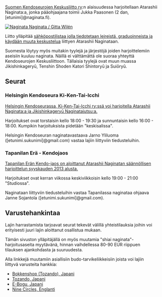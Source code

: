 
[Suomen Kendoseurojen Keskusliitto
ry](http://fka.fi/ "FKA - Suomen Kendoseurojen Keskusliitto ry"):n
alaisuudessa harjoitellaan Atarashii Naginata:a, jonka pääohjaajana
toimii Jukka Paasonen (2 dan, [etunimi]@naginata.fi).

[![Naginata](http://farm4.staticflickr.com/3560/3516387044_7fb505ca33_m.jpg)
Naginata / Gitta Wilén
](http://flickr.com/photos/8014296@N04/3516387044 "Naginata")

Liitto ylläpitää [sähköpostilistaa jolla tiedotetaan leireistä,
graduoinneista ja käydään muuta
keskustelua](http://fka.fi/mailman/listinfo/naginata_tiedotus_fka.fi "Naginata_tiedotus@fka.fi")
liittyen Atarashii Naginataan.

Suomesta löytyy myös muitakin tyylejä ja järjestöjä joiden
harjoittelemiin aseisiin kuuluu naginata. Näillä ei välttämättä ole
suoraa yhteyttä Kendoseurojen Keskusliittoon. Tällaisia tyylejä ovat
muun muassa Jikishinkageryū, Tenshin Shoden Katori Shintoryū ja Suiōryū.

## Seurat


### Helsingin Kendoseura Ki-Ken-Tai-Icchi

[Helsingin Kendoseurassa, Ki-Ken-Tai-Icchi ry:ssä voi harjoitella
Atarashii Naginata:a ja Jikishinkageryū
Naginatajutsu:a.](http://kendohelsinki.org "Ki-Ken-Tai-Icchi, Helsingin kendoseura, Olympiastadionilla")

Harjoitukset ovat torstaisin kello 18:00 - 19:30 ja sunnuntaisin kello
16:00 - 18:00. Kumpikin harjoituksista pidetään "keskisalissa".

Helsingin Kendoseuran naginatavastaava Jarno Yliluoma
([etunimi.sukunimi]@gmail.com) vastaa lajiin liittyviin
tiedusteluihin.

### Tapanilan Erä - Kendojaos

[Tapanilan Erän Kendo-jaos on aloittanut Atarashii Naginatan
säännöllisen harjoittelun syyskauden 2013
alusta.](http://www.tapanila-kendo.org/ "Tapanilan Erä - Kendo")

Harjoitukset ovat kerran viikossa keskiviikkoisin kello 19:00 - 21:00
"Studiossa".

Naginataan liittyviin tiedusteluihin vastaa Tapanilassa naginataa
ohjaava Janne Sojantola ([etunimi.sukunimi]@gmail.com).

## Varustehankintaa

Lajin harrastamista tarjoavat seurat tekevät välillä yhteistilauksia
joihin voi erityisesti juuri lajin aloittanut osallistua mukaan.

Tämän sivuston ylläpitäjällä on myös muutamia "shiai
naginata"-harjoitusaseita myytävänä, hinnan vaihdellessa 80-90 EUR
riippuen tilauksen ajankohdasta ja suuruudesta.

Alla linkkejä muutamiin asiallisiin budo-tarvikeliikkeisiin joista voi
lajiin liittyvä varusteita hankkia:

-   [Bokkenshop (Tozando),
    Japani](http://www.bokkenshop.com/ "Bokkenshop")
-   [Tozando, Japani](http://www.tozandoshop.com/ "Tozando")
-   [E-Bogu, Japani](http://www.e-bogu.jp/ "E-Bogu Japan")
-   [Nine Circles, Englanti](http://www.ninecircles.co.uk/ "Tozando")
